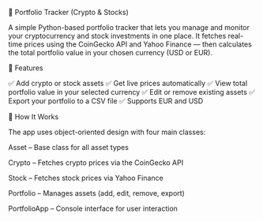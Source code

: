 💼 Portfolio Tracker (Crypto & Stocks)

A simple Python-based portfolio tracker that lets you manage and monitor your cryptocurrency and stock investments in one place.
It fetches real-time prices using the CoinGecko API and Yahoo Finance — then calculates the total portfolio value in your chosen currency (USD or EUR).

🚀 Features

✅ Add crypto or stock assets
✅ Get live prices automatically
✅ View total portfolio value in your selected currency
✅ Edit or remove existing assets
✅ Export your portfolio to a CSV file
✅ Supports EUR and USD

🧠 How It Works

The app uses object-oriented design with four main classes:

Asset – Base class for all asset types

Crypto – Fetches crypto prices via the CoinGecko API

Stock – Fetches stock prices via Yahoo Finance

Portfolio – Manages assets (add, edit, remove, export)

PortfolioApp – Console interface for user interaction
